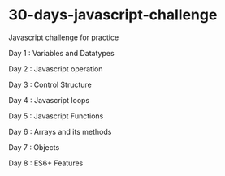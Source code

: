 # 30-days-javascript-challenge
Javascript challenge for practice

Day 1 :
Variables and Datatypes

Day 2 :
Javascript operation

Day 3 :
Control Structure

Day 4 :
Javascript loops

Day 5 :
Javascript Functions

Day 6 :
Arrays and its methods

Day 7 :
Objects

Day 8 :
ES6+ Features